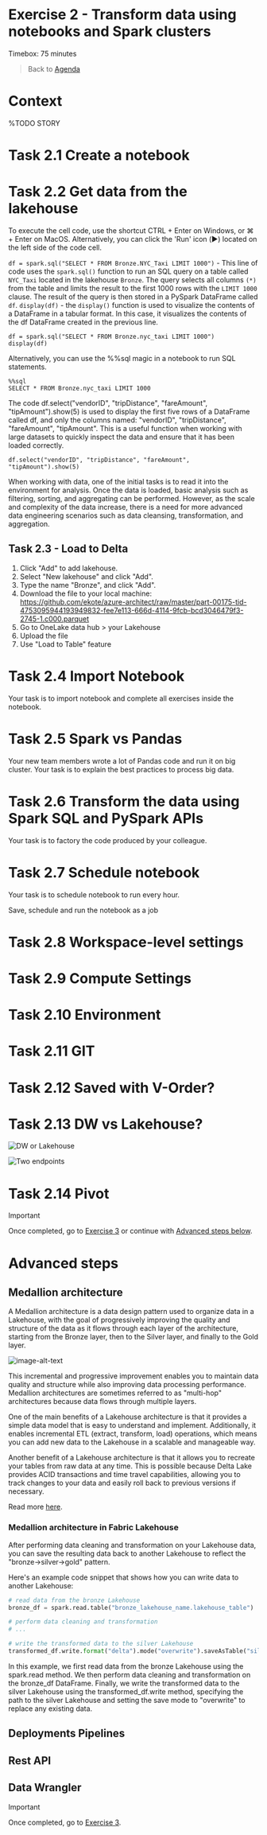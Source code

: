 # Exercise 2 - Transform data using notebooks and Spark clusters 

Timebox: 75 minutes
> Back to [Agenda](./../README.md#agenda)

# Context
%TODO STORY


# Task 2.1 Create a notebook




# Task 2.2 Get data from the lakehouse

To execute the cell code, use the shortcut CTRL + Enter on Windows, or ⌘ + Enter on MacOS. Alternatively, you can click the 'Run' icon (▶️) located on the left side of the code cell.

`df = spark.sql("SELECT * FROM Bronze.NYC_Taxi LIMIT 1000")` - This line of code uses the `spark.sql()` function to run an SQL query on a table called `NYC_Taxi` located in the lakehouse `Bronze`. The query selects all columns `(*)` from the table and limits the result to the first 1000 rows with the `LIMIT 1000` clause. The result of the query is then stored in a PySpark DataFrame called `df`.
`display(df)` - the `display()` function is used to visualize the contents of a DataFrame in a tabular format. In this case, it visualizes the contents of the df DataFrame created in the previous line.

```pyspark
df = spark.sql("SELECT * FROM Bronze.nyc_taxi LIMIT 1000")
display(df)
```
Alternatively, you can use the %%sql magic in a notebook to run SQL statements.

```
%%sql
SELECT * FROM Bronze.nyc_taxi LIMIT 1000
```

The code df.select("vendorID", "tripDistance", "fareAmount", "tipAmount").show(5) is used to display the first five rows of a DataFrame called df, and only the columns named: "vendorID", "tripDistance", "fareAmount", "tipAmount". This is a useful function when working with large datasets to quickly inspect the data and ensure that it has been loaded correctly.

`df.select("vendorID", "tripDistance", "fareAmount", "tipAmount").show(5)`

When working with data, one of the initial tasks is to read it into the environment for analysis. Once the data is loaded, basic analysis such as filtering, sorting, and aggregating can be performed. However, as the scale and complexity of the data increase, there is a need for more advanced data engineering scenarios such as data cleansing, transformation, and aggregation. 


## Task 2.3 - Load to Delta

1. Click "Add" to add lakehouse.
2. Select "New lakehouse" and click "Add".
3. Type the name "Bronze", and click "Add".
4. Download the file to your local machine: https://github.com/ekote/azure-architect/raw/master/part-00175-tid-4753095944193949832-fee7e113-666d-4114-9fcb-bcd3046479f3-2745-1.c000.parquet
5. Go to OneLake data hub > your Lakehouse
6. Upload the file
7. Use "Load to Table" feature

# Task 2.4 Import Notebook
Your task is to import notebook and complete all exercises inside the notebook. 


# Task 2.5 Spark vs Pandas
Your new team members wrote a lot of Pandas code and run it on big cluster. Your task is to explain the best practices to process big data.


# Task 2.6 Transform the data using Spark SQL and PySpark APIs
Your task is to factory the code produced by your colleague. 


# Task 2.7 Schedule notebook
Your task is to schedule notebook to run every hour.

Save, schedule and run the notebook as a job 

# Task 2.8 Workspace-level settings

# Task 2.9 Compute Settings


# Task 2.10 Environment


# Task 2.11 GIT


# Task 2.12 Saved with V-Order?


# Task 2.13 DW vs Lakehouse?
![DW or Lakehouse](https://microsoft.github.io/fabricnotes/images/notes/04-lakehouse-vs-warehouse.png)



![Two endpoints](https://microsoft.github.io/fabricnotes/images/notes/12-sql-endpoints.png)

# Task 2.14 Pivot










> [!IMPORTANT]
> Once completed, go to [Exercise 3](./../exercise-3/exercise-3.md) or continue with [Advanced steps below](#advanced-steps).


# Advanced steps

##  Medallion architecture
A Medallion architecture is a data design pattern used to organize data in a Lakehouse, with the goal of progressively improving the quality and structure of the data as it flows through each layer of the architecture, starting from the Bronze layer, then to the Silver layer, and finally to the Gold layer.

![image-alt-text](https://techcommunity.microsoft.com/t5/image/serverpage/image-id/243714iAF59794D11862CC4/image-dimensions/521x259?v=v2)

This incremental and progressive improvement enables you to maintain data quality and structure while also improving data processing performance. Medallion architectures are sometimes referred to as "multi-hop" architectures because data flows through multiple layers.

One of the main benefits of a Lakehouse architecture is that it provides a simple data model that is easy to understand and implement. Additionally, it enables incremental ETL (extract, transform, load) operations, which means you can add new data to the Lakehouse in a scalable and manageable way.

Another benefit of a Lakehouse architecture is that it allows you to recreate your tables from raw data at any time. This is possible because Delta Lake provides ACID transactions and time travel capabilities, allowing you to track changes to your data and easily roll back to previous versions if necessary.

Read more [here](https://techcommunity.microsoft.com/t5/analytics-on-azure-blog/simplify-your-lakehouse-architecture-with-azure-databricks-delta/ba-p/2027272).


### Medallion architecture in Fabric Lakehouse

After performing data cleaning and transformation on your Lakehouse data, you can save the resulting data back to another Lakehouse to reflect the "bronze->silver->gold" pattern.

Here's an example code snippet that shows how you can write data to another Lakehouse:


```python
# read data from the bronze Lakehouse
bronze_df = spark.read.table("bronze_lakehouse_name.lakehouse_table")

# perform data cleaning and transformation
# ...

# write the transformed data to the silver Lakehouse
transformed_df.write.format("delta").mode("overwrite").saveAsTable("silver_lakehouse_name.lakehouse_table")
```

In this example, we first read data from the bronze Lakehouse using the spark.read method. We then perform data cleaning and transformation on the bronze_df DataFrame. Finally, we write the transformed data to the silver Lakehouse using the transformed_df.write method, specifying the path to the silver Lakehouse and setting the save mode to "overwrite" to replace any existing data.


## Deployments Pipelines


## Rest API


## Data Wrangler

> [!IMPORTANT]
> Once completed, go to [Exercise 3](./../exercise-3/exercise-3.md).